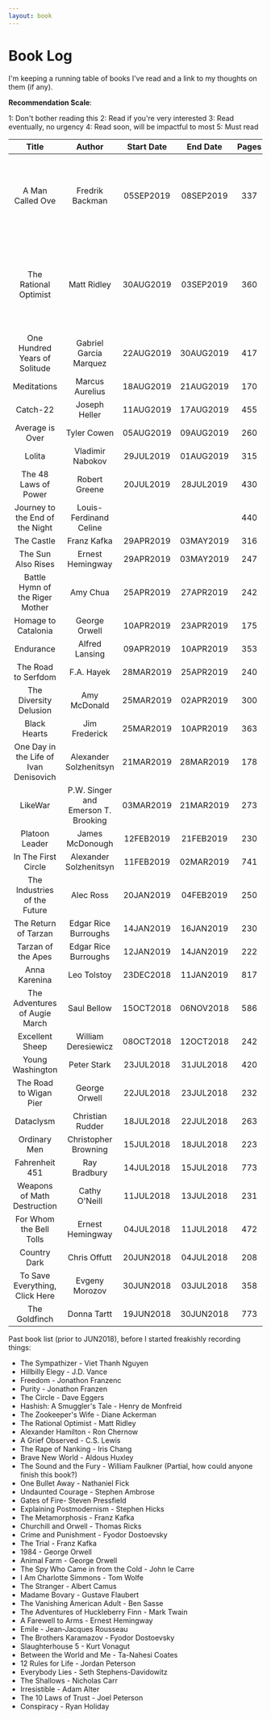 ```yaml
---
layout: book
---
```

# Book Log

I'm keeping a running table of books I've read and a link to my thoughts on them (if any).

__Recommendation Scale__:

1: Don't bother reading this
2: Read if you're very interested
3: Read eventually, no urgency
4: Read soon, will be impactful to most
5: Must read

| Title                                  | Author                              | Start Date | End Date  | Pages | Thoughts                                                | Rating |
| :------------------------------------: | :---------------------------------: | :--------: | :-------: | :---: | :------:                                                | :----: |
| A Man Called Ove                       | Fredrik Backman                     | 05SEP2019  | 08SEP2019 | 337   | [Coming Soon]({% post_url 2019-09-09-a-man-called %})      | 4      |
| The Rational Optimist                  | Matt Ridley                         | 30AUG2019  | 03SEP2019 | 360   | [Here]({% post_url 2019-09-03-the-rational-optimist %}) | 3      |
| One Hundred Years of Solitude          | Gabriel Garcia Marquez              | 22AUG2019  | 30AUG2019 | 417   | _todo_                                                  | _todo_ |
| Meditations                            | Marcus Aurelius                     | 18AUG2019  | 21AUG2019 | 170   | _todo_                                                  | _todo_ |
| Catch-22                               | Joseph Heller                       | 11AUG2019  | 17AUG2019 | 455   | _todo_                                                  | _todo_ |
| Average is Over                        | Tyler Cowen                         | 05AUG2019  | 09AUG2019 | 260   | _todo_                                                  | _todo_ |
| Lolita                                 | Vladimir Nabokov                    | 29JUL2019  | 01AUG2019 | 315   | _todo_                                                  | _todo_ |
| The 48 Laws of Power                   | Robert Greene                       | 20JUL2019  | 28JUL2019 | 430   | _todo_                                                  | _todo_ |
| Journey to the End of the Night        | Louis-Ferdinand Celine              |            |           | 440   | _todo_                                                  | _todo_ |
| The Castle                             | Franz Kafka                         | 29APR2019  | 03MAY2019 | 316   | _todo_                                                  | _todo_ |
| The Sun Also Rises                     | Ernest Hemingway                    | 29APR2019  | 03MAY2019 | 247   | _todo_                                                  | _todo_ |
| Battle Hymn of the Riger Mother        | Amy Chua                            | 25APR2019  | 27APR2019 | 242   | _todo_                                                  | _todo_ |
| Homage to Catalonia                    | George Orwell                       | 10APR2019  | 23APR2019 | 175   | _todo_                                                  | _todo_ |
| Endurance                              | Alfred Lansing                      | 09APR2019  | 10APR2019 | 353   | _todo_                                                  | _todo_ |
| The Road to Serfdom                    | F.A. Hayek                          | 28MAR2019  | 25APR2019 | 240   | _todo_                                                  | _todo_ |
| The Diversity Delusion                 | Amy McDonald                        | 25MAR2019  | 02APR2019 | 300   | _todo_                                                  | _todo_ |
| Black Hearts                           | Jim Frederick                       | 25MAR2019  | 10APR2019 | 363   | _todo_                                                  | _todo_ |
| One Day in the Life of Ivan Denisovich | Alexander Solzhenitsyn              | 21MAR2019  | 28MAR2019 | 178   | _todo_                                                  | _todo_ |
| LikeWar                                | P.W. Singer and Emerson T. Brooking | 03MAR2019  | 21MAR2019 | 273   | _todo_                                                  | _todo_ |
| Platoon Leader                         | James McDonough                     | 12FEB2019  | 21FEB2019 | 230   | _todo_                                                  | _todo_ |
| In The First Circle                    | Alexander Solzhenitsyn              | 11FEB2019  | 02MAR2019 | 741   | _todo_                                                  | _todo_ |
| The Industries of the Future           | Alec Ross                           | 20JAN2019  | 04FEB2019 | 250   | _todo_                                                  | _todo_ |
| The Return of Tarzan                   | Edgar Rice Burroughs                | 14JAN2019  | 16JAN2019 | 230   | _todo_                                                  | _todo_ |
| Tarzan of the Apes                     | Edgar Rice Burroughs                | 12JAN2019  | 14JAN2019 | 222   | _todo_                                                  | _todo_ |
| Anna Karenina                          | Leo Tolstoy                         | 23DEC2018  | 11JAN2019 | 817   | _todo_                                                  | _todo_ |
| The Adventures of Augie March          | Saul Bellow                         | 15OCT2018  | 06NOV2018 | 586   | _todo_                                                  | _todo_ |
| Excellent Sheep                        | William Deresiewicz                 | 08OCT2018  | 12OCT2018 | 242   | _todo_                                                  | _todo_ |
| Young Washington                       | Peter Stark                         | 23JUL2018  | 31JUL2018 | 420   | _todo_                                                  | _todo_ |
| The Road to Wigan Pier                 | George Orwell                       | 22JUL2018  | 23JUL2018 | 232   | _todo_                                                  | _todo_ |
| Dataclysm                              | Christian Rudder                    | 18JUL2018  | 22JUL2018 | 263   | _todo_                                                  | _todo_ |
| Ordinary Men                           | Christopher Browning                | 15JUL2018  | 18JUL2018 | 223   | _todo_                                                  | _todo_ |
| Fahrenheit 451                         | Ray Bradbury                        | 14JUL2018  | 15JUL2018 | 773   | _todo_                                                  | _todo_ |
| Weapons of Math Destruction            | Cathy O'Neill                       | 11JUL2018  | 13JUL2018 | 231   | _todo_                                                  | _todo_ |
| For Whom the Bell Tolls                | Ernest Hemingway                    | 04JUL2018  | 11JUL2018 | 472   | _todo_                                                  | _todo_ |
| Country Dark                           | Chris Offutt                        | 20JUN2018  | 04JUL2018 | 208   | _todo_                                                  | _todo_ |
| To Save Everything, Click Here         | Evgeny Morozov                      | 30JUN2018  | 03JUL2018 | 358   | _todo_                                                  | _todo_ |
| The Goldfinch                          | Donna Tartt                         | 19JUN2018  | 30JUN2018 | 773   | _todo_                                                  | _todo_ |


Past book list (prior to JUN2018), before I started freakishly recording things:

- The Sympathizer - Viet Thanh Nguyen
- Hillbilly Elegy - J.D. Vance
- Freedom - Jonathon Franzenc
- Purity - Jonathon Franzen
- The Circle - Dave Eggers
- Hashish: A Smuggler's Tale - Henry de Monfreid
- The Zookeeper's Wife - Diane Ackerman
- The Rational Optimist - Matt Ridley
- Alexander Hamilton - Ron Chernow
- A Grief Observed - C.S. Lewis
- The Rape of Nanking - Iris Chang
- Brave New World - Aldous Huxley
- The Sound and the Fury - William Faulkner (Partial, how could anyone finish this book?)
- One Bullet Away - Nathaniel Fick
- Undaunted Courage - Stephen Ambrose
- Gates of Fire- Steven Pressfield
- Explaining Postmodernism - Stephen Hicks
- The Metamorphosis - Franz Kafka
- Churchill and Orwell - Thomas Ricks
- Crime and Punishment - Fyodor Dostoevsky
- The Trial - Franz Kafka
- 1984 - George Orwell
- Animal Farm - George Orwell
- The Spy Who Came in from the Cold - John le Carre
- I Am Charlotte Simmons - Tom Wolfe
- The Stranger - Albert Camus
- Madame Bovary - Gustave Flaubert
- The Vanishing American Adult - Ben Sasse
- The Adventures of Huckleberry Finn - Mark Twain
- A Farewell to Arms - Ernest Hemingway
- Emile - Jean-Jacques Rousseau
- The Brothers Karamazov - Fyodor Dostoevsky
- Slaughterhouse 5 - Kurt Vonagut
- Between the World and Me - Ta-Nahesi Coates
- 12 Rules for Life - Jordan Peterson
- Everybody Lies - Seth Stephens-Davidowitz
- The Shallows - Nicholas Carr
- Irresistible - Adam Alter
- The 10 Laws of Trust - Joel Peterson
- Conspiracy - Ryan Holiday
